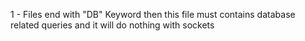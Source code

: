 1 - Files end with "DB" Keyword then this file must contains database related queries and it will do nothing with sockets                                                                                                                    
                                                                                                               
